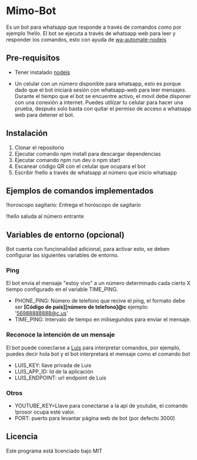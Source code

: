# Mimo-Bot

Es un bot para whatsapp que responde a través de comandos como por ejemplo !hello. El bot se ejecuta a través de whatsapp web para leer y responder los comandos, esto con ayuda de [wa-automate-nodejs](https://github.com/open-wa/wa-automate-nodejs)

## Pre-requisitos

- Tener instalado [nodejs](https://nodejs.org/es/) 

- Un celular con un número disponible para whatsapp,  esto es porque dado que el bot iniciará sesión con whatsapp-web para leer mensajes. Durante el tiempo que el bot se encuentre activo, el movil debe disponer con una conexión a internet. Puedes utilizar tu celular para hacer una prueba, después solo basta con quitar el permiso de acceso a whatsapp web para detener el bot.

## Instalación

1. Clonar el repositorio
2. Ejecutar comando npm install para descargar dependencias
3. Ejecutar comando npm run dev o npm start
4. Escanear código QR con el celular que ocupara el bot
5. Escribir !hello a través de whatsapp al número que inicio whatsapp

## Ejemplos de comandos implementados

!horoscopo sagitario: Entrega el horóscopo de sagitario

!hello saluda al número entrante

## Variables de entorno (opcional)

Bot cuenta con funcionalidad adicional, para activar esto, se deben configurar las siguientes variables de entorno.

### Ping

El bot envia el mensaje "estoy vivo" a un número determinado cada cierto X tiempo configurado en el variable TIME_PING.

- PHONE_PING: Número de telefono que recive el ping, el formato debe ser **[Código de país][número de telefono]@c** ejemplo: '56988888888@c.us'
- TIME_PING: Intervalo de tiempo en milisegundos para enviar el mensaje.

### Reconoce la intención de un mensaje

El bot puede conectarse a [Luis](https://www.luis.ai/) para interpretar comandos, por ejemplo, puedes decir hola bot y el bot interpretará el mensaje como el comando bot

- LUIS_KEY: llave privada de Luis
- LUIS_APP_ID: Id de la aplicación
- LUIS_ENDPOINT: url endpoint de Luis

### Otros 
- YOUTUBE_KEY=Llave para conectarse a la api de youtube, el comando !prosor ocupa este valor.
- PORT: puerto para levantar página web de bot (por defecto 3000)


## Licencia
 
Este programa está licenciado bajo MIT